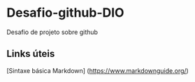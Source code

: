 # Desafio-github-DIO

Desafio de projeto sobre github


## Links úteis
[Sintaxe básica Markdown] (https://www.markdownguide.org/)


